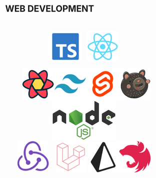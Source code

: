 # WEB DEVELOPMENT

ㅤ
<div align="center">

<img src="https://github.com/qean32/qean32/blob/main/icon/ts.svg" width="100" />
ㅤ
<img src="https://github.com/qean32/qean32/blob/main/icon/react.svg" width="100" />

</br>

<!--- <img src="https://github.com/qean32/qean32/blob/main/icon/nextjs.svg" width="100" /> {::comment} --->

</br>
ㅤ
<img src="https://github.com/qean32/qean32/blob/main/icon/reactquery.svg" width="100" />

<img src="https://github.com/qean32/qean32/blob/main/icon/tailwind.svg" width="100" />

<img src="https://github.com/qean32/qean32/blob/main/icon/svelte.svg" width="100" />

<img src="https://github.com/qean32/qean32/blob/main/icon/zustand.svg" width="100" />

</br>

<img src="https://github.com/qean32/qean32/blob/main/icon/nodejs.svg" width="200" />

</br>

<img src="https://github.com/qean32/qean32/blob/main/icon/redux.svg" width="100" />
ㅤ
<img src="https://github.com/qean32/qean32/blob/main/icon/laravel.svg" width="100" />

<img src="https://github.com/qean32/qean32/blob/main/icon/prisma.svg" width="97" />

<img src="https://github.com/qean32/qean32/blob/main/icon/nestjs.svg" width="100" />

</div>
